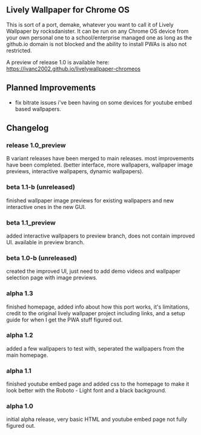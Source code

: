 ## Lively Wallpaper for Chrome OS

This is sort of a port, demake, whatever you want to call it of Lively Wallpaper by rocksdanister. It can be run on any Chrome OS device from your own personal one to a school/enterprise managed one as long as the github.io domain is not blocked and the ability to install PWAs is also not restricted.

A preview of release 1.0 is available here: https://ivanc2002.github.io/livelywallpaper-chromeos

## Planned Improvements
- fix bitrate issues i've been having on some devices for youtube embed based wallpapers.

## Changelog
### release 1.0_preview
B variant releases have been merged to main releases. most improvements have been completed. (better interface, more wallpapers, wallpaper image previews, interactive wallpapers, dynamic wallpapers).

### beta 1.1-b (unreleased)
finished wallpaper image previews for existing wallpapers and new interactive ones in the new GUI.

### beta 1.1_preview
added interactive wallpapers to preview branch, does not contain improved UI. available in preview branch.

### beta 1.0-b (unreleased)
created the improved UI, just need to add demo videos and wallpaper selection page with image previews.

### alpha 1.3
finished homepage, added info about how this port works, it's limitations, credit to the original lively wallpaper project including links, and a setup guide for when I get the PWA stuff figured out.

### alpha 1.2
added a few wallpapers to test with, seperated the wallpapers from the main homepage.

### alpha 1.1
finished youtube embed page and added css to the homepage to make it look better with the Roboto - Light font and a black background.

### alpha 1.0
initial alpha release, very basic HTML and youtube embed page not fully figured out.

